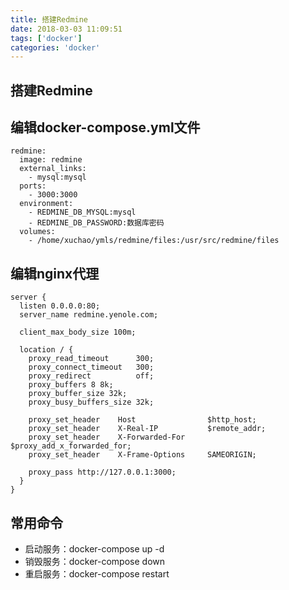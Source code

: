 ```yaml
---
title: 搭建Redmine
date: 2018-03-03 11:09:51
tags: ['docker']
categories: 'docker'
---
```


## 搭建Redmine
## 编辑docker-compose.yml文件
```
redmine:
  image: redmine
  external_links:
    - mysql:mysql
  ports:
    - 3000:3000
  environment:
    - REDMINE_DB_MYSQL:mysql
    - REDMINE_DB_PASSWORD:数据库密码
  volumes:
    - /home/xuchao/ymls/redmine/files:/usr/src/redmine/files
```

## 编辑nginx代理
```
server {
  listen 0.0.0.0:80;
  server_name redmine.yenole.com;

  client_max_body_size 100m;
  
  location / {
    proxy_read_timeout      300;
    proxy_connect_timeout   300;
    proxy_redirect          off;
    proxy_buffers 8 8k;
    proxy_buffer_size 32k;
    proxy_busy_buffers_size 32k;

    proxy_set_header    Host                $http_host;
    proxy_set_header    X-Real-IP           $remote_addr;
    proxy_set_header    X-Forwarded-For     $proxy_add_x_forwarded_for;
    proxy_set_header    X-Frame-Options     SAMEORIGIN;

    proxy_pass http://127.0.0.1:3000;
  }
}
```
## 常用命令
* 启动服务：docker-compose up -d
* 销毁服务：docker-compose down 
* 重启服务：docker-compose restart